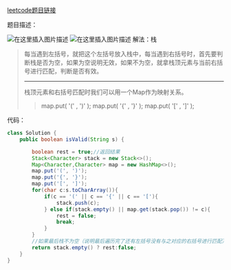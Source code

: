 ﻿[leetcode题目链接](https://leetcode-cn.com/problems/valid-parentheses/)

题目描述：

![在这里插入图片描述](https://img-blog.csdnimg.cn/0a6e192f45b244ddaf475241fc72f4ad.png?x-oss-process=image/watermark,type_d3F5LXplbmhlaQ,shadow_50,text_Q1NETiBAYmlpZW51,size_20,color_FFFFFF,t_70,g_se,x_16)
![在这里插入图片描述](https://img-blog.csdnimg.cn/781dc795f4df414291fe662367b444b0.png?x-oss-process=image/watermark,type_d3F5LXplbmhlaQ,shadow_50,text_Q1NETiBAYmlpZW51,size_20,color_FFFFFF,t_70,g_se,x_16)
解法：栈
> 每当遇到左括号，就把这个左括号放入栈中，每当遇到右括号时，首先要判断栈是否为空，如果为空说明无效，如果不为空，就拿栈顶元素与当前右括号进行匹配，判断是否有效。
> ***
> 栈顶元素和右括号匹配时我们可以用一个Map作为映射关系。
> > map.put( '(' ,  ')' );
map.put( '{' ,  '}' );
map.put( '[' ,  ']' );


代码：
```java
class Solution {
    public boolean isValid(String s) {

        boolean rest = true;//返回结果
        Stack<Character> stack = new Stack<>();
        Map<Character,Character> map = new HashMap<>();
        map.put('(', ')');
        map.put('{', '}');
        map.put('[', ']');
        for(char c:s.toCharArray()){
            if(c == '(' || c == '{' || c == '['){
                stack.push(c);
            } else if(stack.empty() || map.get(stack.pop()) != c){
                rest = false;
                break;        
            }
        }
        //如果最后栈不为空（说明最后遍历完了还有左括号没有与之对应的右括号进行匹配）无效
        return stack.empty() ? rest:false;  
    }
}
```
